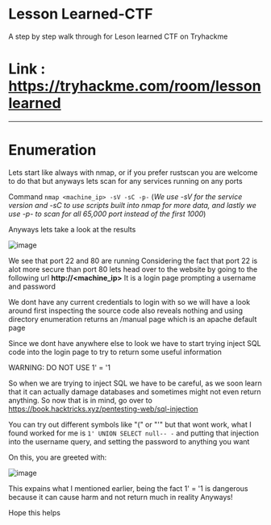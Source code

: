 # Lesson Learned-CTF
A step by step walk through for Leson learned CTF on Tryhackme

# Link : https://tryhackme.com/room/lessonlearned

---

# Enumeration

Lets start like always with nmap, or if you prefer rustscan you are welcome to do that but anyways lets scan for any services running on any ports

Command `nmap <machine_ip> -sV -sC -p-` (*We use -sV for the service version and -sC to use scripts built into nmap for more data, and lastly we use -p- to scan for all 65,000 port instead of the first 1000*)

Anyways lets take a look at the results

![image](https://github.com/traveller404/Lesson-learned-CTF/assets/92340426/1c7ad258-a8db-46c7-b02e-abc5ba5f5d31) 

We see that port 22 and 80 are running
Considering the fact that port 22 is alot more secure than port 80 lets head over to the website by going to the following url **http://<machine_ip>**
It is a login page prompting a username and password

We dont have any current credentials to login with so we will have a look around first inspecting the source code also reveals nothing and using directory enumeration returns an /manual page which is an apache default page

Since we dont have anywhere else to look we have to start trying inject SQL code into the login page to try to return some useful information

WARNING: DO NOT USE 1' = '1

So when we are trying to inject SQL we have to be careful, as we soon learn that it can actually damage databases and sometimes might not even return anything. So now that is in mind, go over to https://book.hacktricks.xyz/pentesting-web/sql-injection

You can try out different symbols like "(" or "'" but that wont work, what I found worked for me is `1' UNION SELECT null-- -`  and putting that injection into the username query, and setting the password to anything you want

On this, you are greeted with:

![image](https://github.com/traveller404/Lesson-learned-CTF/assets/92340426/3cca8043-2ba2-4eab-a2ec-c09e46eabc53)

This expains what I mentioned earlier, being the fact 1' = '1 is dangerous because it can cause harm and not return much in reality
Anyways! 

Hope this helps
